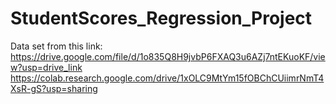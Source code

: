 # StudentScores_Regression_Project

Data set from this link: https://drive.google.com/file/d/1o835Q8H9jvbP6FXAQ3u6AZj7ntEKuoKF/view?usp=drive_link
https://colab.research.google.com/drive/1xOLC9MtYm15fOBChCUiimrNmT4XsR-gS?usp=sharing
